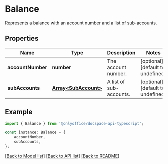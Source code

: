 # Balance

Represents a balance with an account number and a list of sub-accounts.

## Properties

Name | Type | Description | Notes
------------ | ------------- | ------------- | -------------
**accountNumber** | **number** | The account number. | [optional] [default to undefined]
**subAccounts** | [**Array&lt;SubAccount&gt;**](SubAccount.md) | A list of sub-accounts. | [optional] [default to undefined]

## Example

```typescript
import { Balance } from '@onlyoffice/docspace-api-typescript';

const instance: Balance = {
    accountNumber,
    subAccounts,
};
```

[[Back to Model list]](../README.md#documentation-for-models) [[Back to API list]](../README.md#documentation-for-api-endpoints) [[Back to README]](../README.md)
